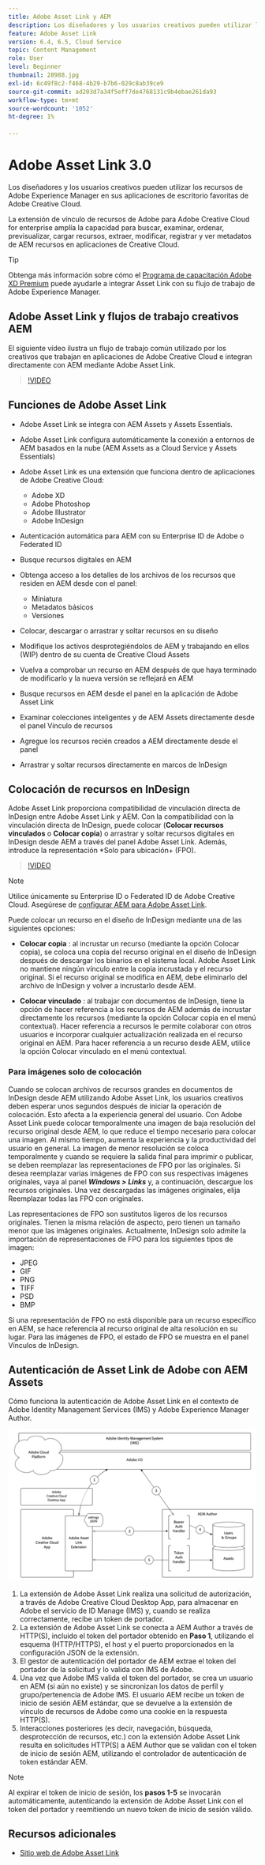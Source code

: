 ```yaml
---
title: Adobe Asset Link y AEM
description: Los diseñadores y los usuarios creativos pueden utilizar los recursos de Adobe Experience Manager en sus aplicaciones de escritorio favoritas de Adobe Creative Cloud. La extensión de vínculo de recursos de Adobe para Adobe Creative Cloud for enterprise amplía la capacidad para buscar, examinar, ordenar, previsualizar, cargar recursos, retirar, modificar, registrar y ver metadatos de AEM recursos en herramientas de Creative Cloud como Adobe XD, Photoshop, InDesign y Illustrator.
feature: Adobe Asset Link
version: 6.4, 6.5, Cloud Service
topic: Content Management
role: User
level: Beginner
thumbnail: 28988.jpg
exl-id: 6c49f8c2-f468-4b29-b7b6-029c8ab39ce9
source-git-commit: ad203d7a34f5eff7de4768131c9b4ebae261da93
workflow-type: tm+mt
source-wordcount: '1052'
ht-degree: 1%

---
```


# Adobe Asset Link 3.0

Los diseñadores y los usuarios creativos pueden utilizar los recursos de Adobe Experience Manager en sus aplicaciones de escritorio favoritas de Adobe Creative Cloud.

La extensión de vínculo de recursos de Adobe para Adobe Creative Cloud for enterprise amplía la capacidad para buscar, examinar, ordenar, previsualizar, cargar recursos, extraer, modificar, registrar y ver metadatos de AEM recursos en aplicaciones de Creative Cloud.

>[!TIP]
>
> Obtenga más información sobre cómo el [Programa de capacitación Adobe XD Premium](https://spark.adobe.com/page/wU7OXv8qKGugO/) puede ayudarle a integrar Asset Link con su flujo de trabajo de Adobe Experience Manager.

## Adobe Asset Link y flujos de trabajo creativos AEM

El siguiente vídeo ilustra un flujo de trabajo común utilizado por los creativos que trabajan en aplicaciones de Adobe Creative Cloud e integran directamente con AEM mediante Adobe Asset Link.

>[!VIDEO](https://video.tv.adobe.com/v/335927/?quality=12&learn=on)

## Funciones de Adobe Asset Link

+ Adobe Asset Link se integra con AEM Assets y Assets Essentials.
+ Adobe Asset Link configura automáticamente la conexión a entornos de AEM basados en la nube (AEM Assets as a Cloud Service y Assets Essentials)
+ Adobe Asset Link es una extensión que funciona dentro de aplicaciones de Adobe Creative Cloud:

   + Adobe XD
   + Adobe Photoshop
   + Adobe Illustrator
   + Adobe InDesign

+ Autenticación automática para AEM con su Enterprise ID de Adobe o Federated ID
+ Busque recursos digitales en AEM
+ Obtenga acceso a los detalles de los archivos de los recursos que residen en AEM desde con el panel:
   + Miniatura   
   + Metadatos básicos
   + Versiones
+ Colocar, descargar o arrastrar y soltar recursos en su diseño
+ Modifique los activos desprotegiéndolos de AEM y trabajando en ellos (WIP) dentro de su cuenta de Creative Cloud Assets
+ Vuelva a comprobar un recurso en AEM después de que haya terminado de modificarlo y la nueva versión se reflejará en AEM
+ Busque recursos en AEM desde el panel en la aplicación de Adobe Asset Link
+ Examinar colecciones inteligentes y de AEM Assets directamente desde el panel Vínculo de recursos
+ Agregue los recursos recién creados a AEM directamente desde el panel
+ Arrastrar y soltar recursos directamente en marcos de InDesign

## Colocación de recursos en InDesign

Adobe Asset Link proporciona compatibilidad de vinculación directa de InDesign entre Adobe Asset Link y AEM. Con la compatibilidad con la vinculación directa de InDesign, puede colocar (__Colocar recursos vinculados__ o __Colocar copia__) o arrastrar y soltar recursos digitales en InDesign desde AEM a través del panel Adobe Asset Link. Además, introduce la representación *Solo para ubicación+ (FPO).

>[!VIDEO](https://video.tv.adobe.com/v/28988/?quality=12&learn=on)

>[!NOTE]
>
>Utilice únicamente su Enterprise ID o Federated ID de Adobe Creative Cloud. Asegúrese de [configurar AEM para Adobe Asset Link](https://helpx.adobe.com/enterprise/admin-guide.html/enterprise/using/adobe-asset-link.ug.html).

Puede colocar un recurso en el diseño de InDesign mediante una de las siguientes opciones:

+ **Colocar copia** : al incrustar un recurso (mediante la opción Colocar copia), se coloca una copia del recurso original en el diseño de InDesign después de descargar los binarios en el sistema local. Adobe Asset Link no mantiene ningún vínculo entre la copia incrustada y el recurso original. Si el recurso original se modifica en AEM, debe eliminarlo del archivo de InDesign y volver a incrustarlo desde AEM.

+ **Colocar vinculado** : al trabajar con documentos de InDesign, tiene la opción de hacer referencia a los recursos de AEM además de incrustar directamente los recursos (mediante la opción Colocar copia en el menú contextual). Hacer referencia a recursos le permite colaborar con otros usuarios e incorporar cualquier actualización realizada en el recurso original en AEM. Para hacer referencia a un recurso desde AEM, utilice la opción Colocar vinculado en el menú contextual.

### Para imágenes solo de colocación

Cuando se colocan archivos de recursos grandes en documentos de InDesign desde AEM utilizando Adobe Asset Link, los usuarios creativos deben esperar unos segundos después de iniciar la operación de colocación. Esto afecta a la experiencia general del usuario. Con Adobe Asset Link puede colocar temporalmente una imagen de baja resolución del recurso original desde AEM, lo que reduce el tiempo necesario para colocar una imagen. Al mismo tiempo, aumenta la experiencia y la productividad del usuario en general. La imagen de menor resolución se coloca temporalmente y cuando se requiere la salida final para imprimir o publicar, se deben reemplazar las representaciones de FPO por las originales. Si desea reemplazar varias imágenes de FPO con sus respectivas imágenes originales, vaya al panel **_Windows > Links_** y, a continuación, descargue los recursos originales. Una vez descargadas las imágenes originales, elija Reemplazar todas las FPO con originales.

Las representaciones de FPO son sustitutos ligeros de los recursos originales. Tienen la misma relación de aspecto, pero tienen un tamaño menor que las imágenes originales. Actualmente, InDesign solo admite la importación de representaciones de FPO para los siguientes tipos de imagen:

+ JPEG
+ GIF
+ PNG
+ TIFF
+ PSD
+ BMP

Si una representación de FPO no está disponible para un recurso específico en AEM, se hace referencia al recurso original de alta resolución en su lugar. Para las imágenes de FPO, el estado de FPO se muestra en el panel Vínculos de InDesign.

## Autenticación de Asset Link de Adobe con AEM Assets

Cómo funciona la autenticación de Adobe Asset Link en el contexto de Adobe Identity Management Services (IMS) y Adobe Experience Manager Author.

![Arquitectura de Asset Link de Adobe](assets/adobe-asset-link-article-understand.png)

1. La extensión de Adobe Asset Link realiza una solicitud de autorización, a través de Adobe Creative Cloud Desktop App, para almacenar en Adobe el servicio de ID Manage (IMS) y, cuando se realiza correctamente, recibe un token de portador.
1. La extensión de Adobe Asset Link se conecta a AEM Author a través de HTTP(S), incluido el token del portador obtenido en **Paso 1**, utilizando el esquema (HTTP/HTTPS), el host y el puerto proporcionados en la configuración JSON de la extensión.
1. El gestor de autenticación del portador de AEM extrae el token del portador de la solicitud y lo valida con IMS de Adobe.
1. Una vez que Adobe IMS valida el token del portador, se crea un usuario en AEM (si aún no existe) y se sincronizan los datos de perfil y grupo/pertenencia de Adobe IMS. El usuario AEM recibe un token de inicio de sesión AEM estándar, que se devuelve a la extensión de vínculo de recursos de Adobe como una cookie en la respuesta HTTP(S).
1. Interacciones posteriores (es decir, navegación, búsqueda, desprotección de recursos, etc.) con la extensión Adobe Asset Link resulta en solicitudes HTTP(S) a AEM Author que se validan con el token de inicio de sesión AEM, utilizando el controlador de autenticación de token estándar AEM.

>[!NOTE]
>
>Al expirar el token de inicio de sesión, los **pasos 1-5** se invocarán automáticamente, autenticando la extensión de Adobe Asset Link con el token del portador y reemitiendo un nuevo token de inicio de sesión válido.

## Recursos adicionales

+ [Sitio web de Adobe Asset Link](https://www.adobe.com/creativecloud/business/enterprise/adobe-asset-link.html)
